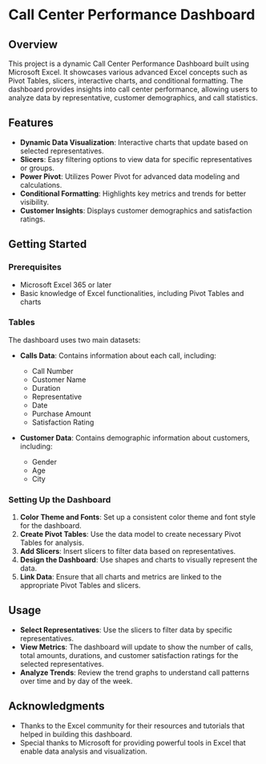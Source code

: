 # Call Center Performance Dashboard

## Overview

This project is a dynamic Call Center Performance Dashboard built using Microsoft Excel. It showcases various advanced Excel concepts such as Pivot Tables, slicers, interactive charts, and conditional formatting. The dashboard provides insights into call center performance, allowing users to analyze data by representative, customer demographics, and call statistics.

## Features

- **Dynamic Data Visualization**: Interactive charts that update based on selected representatives.
- **Slicers**: Easy filtering options to view data for specific representatives or groups.
- **Power Pivot**: Utilizes Power Pivot for advanced data modeling and calculations.
- **Conditional Formatting**: Highlights key metrics and trends for better visibility.
- **Customer Insights**: Displays customer demographics and satisfaction ratings.

## Getting Started

### Prerequisites

- Microsoft Excel 365 or later
- Basic knowledge of Excel functionalities, including Pivot Tables and charts


### Tables

The dashboard uses two main datasets:

- **Calls Data**: Contains information about each call, including:
  - Call Number
  - Customer Name
  - Duration
  - Representative
  - Date
  - Purchase Amount
  - Satisfaction Rating

- **Customer Data**: Contains demographic information about customers, including:
  - Gender
  - Age
  - City

### Setting Up the Dashboard

1. **Color Theme and Fonts**: Set up a consistent color theme and font style for the dashboard.
2. **Create Pivot Tables**: Use the data model to create necessary Pivot Tables for analysis.
3. **Add Slicers**: Insert slicers to filter data based on representatives.
4. **Design the Dashboard**: Use shapes and charts to visually represent the data.
5. **Link Data**: Ensure that all charts and metrics are linked to the appropriate Pivot Tables and slicers.

## Usage

- **Select Representatives**: Use the slicers to filter data by specific representatives.
- **View Metrics**: The dashboard will update to show the number of calls, total amounts, durations, and customer satisfaction ratings for the selected representatives.
- **Analyze Trends**: Review the trend graphs to understand call patterns over time and by day of the week.


## Acknowledgments

- Thanks to the Excel community for their resources and tutorials that helped in building this dashboard.
- Special thanks to Microsoft for providing powerful tools in Excel that enable data analysis and visualization.
